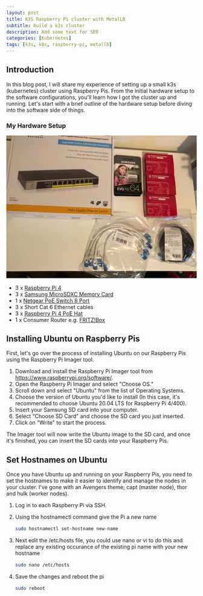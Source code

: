 ```yaml
---
layout: post
title: K3S Raspberry Pi cluster with MetalLB
subtitle: build a k3s cluster
description: Add some text for SEO
categories: [Kubernetes]
tags: [k3s, k8s, raspberry-pi, metallb]
---
```



## Introduction

In this blog post, I will share my experience of setting up a small k3s (kubernetes) cluster using Raspberry Pis. From the initial hardware setup to the software configurations, you'll learn how I got the cluster up and running. Let's start with a brief outline of the hardware setup before diving into the software side of things.

### My Hardware Setup

![Parts to build a raspberry pi kubernetes cluster][1]

- 3 x [Raspberry Pi 4](https://www.raspberrypi.com/products/raspberry-pi-4-model-b/)
- 3 x [Samsung MicroSDXC Memory Card](https://www.amazon.co.uk/Samsung-microSDXC-SD-Adapter-MB-ME64KA-EU/dp/B09D3N56DD)
- 1 x [Netgear PoE Switch 8 Port](https://www.amazon.co.uk/NETGEAR-Gigabit-Ethernet-Managed-GS308EPP/dp/B08PBXMHRR)
- 3 x Short Cat 6 Ethernet cables
- 3 x [Raspberry Pi 4 PoE Hat](https://www.raspberrypi.com/products/poe-hat/)
- 1 x Consumer Router e.g. [FRITZ!Box](https://en.avm.de/products/fritzbox/)

## Installing Ubuntu on Raspberry Pis

First, let's go over the process of installing Ubuntu on our Raspberry Pis using the Raspberry Pi Imager tool.

1. Download and install the Raspberry Pi Imager tool from https://www.raspberrypi.org/software/.
1. Open the Raspberry Pi Imager and select "Choose OS."
1. Scroll down and select "Ubuntu" from the list of Operating Systems.
1. Choose the version of Ubuntu you'd like to install (In this case, it's recommended to choose Ubuntu 20.04 LTS for Raspberry Pi 4/400).
1. Insert your Samsung SD card into your computer.
1. Select "Choose SD Card" and choose the SD card you just inserted.
1. Click on "Write" to start the process.

The Imager tool will now write the Ubuntu image to the SD card, and once it's finished, you can insert the SD cards into your Raspberry Pis.

## Set Hostnames on Ubuntu

Once you have Ubuntu up and running on your Raspberry Pis, you need to set the hostnames to make it easier to identify and manage the nodes in your cluster. I've gone with an Avengers theme; capt (master node), thor and hulk (worker nodes). 

1. Log in to each Raspberry Pi via SSH.

1. Using the hostnamectl command give the Pi a new name

    ```bash
    sudo hostnamectl set-hostname new-name
    ```

1. Next edit the /etc/hosts file, you could use nano or vi to do this and replace any existing occurance of the existing pi name with your new hostname

    ```bash
    sudo nano /etc/hosts
    ```

1. Save the changes and reboot the pi 

    ```bash
    sudo reboot
    ```


[1]: /assets/img/raspberry-pi-cluster-parts.jpeg